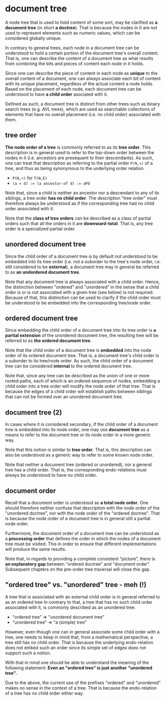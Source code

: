 
<!-- ======================================================================= -->
# document tree

A node tree that is used to hold content of some sort, may be clarified as
**a document tree** (in short **a doctree**). That is because the nodes in
it are not used to represent elements such as numeric values, which can be
considered globally unique.

In contrary to general trees, each node in a document tree can be understood
to hold a certain portion of the document tree's overall content. That is,
one can describe the content of a document tree as what results from
combining the bits and pieces of content each node in it holds.

Since one can describe the piece of content in each node as **unique** to the
overall content of a document, one can always associate each bit of content
with its unique placement, regardless of the actual content a node holds.
Based on the placement of each node, each document tree can be understood to
have **a child order** asociated with it.

Defined as such, a document tree is distinct from other trees such as binary
search trees (e.g. AVL trees), which are used as searchable collections of
elements that have no overall placement (i.e. no child order) associated with
them.

<!-- ======================================================================= -->
## tree order

**The node order of a tree** is commonly referred to as its **tree order**.
This description is in general used to refer to the top-down order between
the nodes in it (i.e. ancestors are presequent to their descendants). As such,
one can treat that description as referring to the partial order `P(N,<)` of
a tree, and thus as being synonymous to the underlying order relation.

* `P(N,<)` for `T(N,E)`
* `(a < d) := (a ancestor-of d) := aPd`

Note that, since a child is neither an ancestor nor a descendant to any of its
siblings, a tree order **has no child order**. The description "tree order"
must therefore always be understood as if the corresponding tree had no child
order associated with it.

Note that the **class of tree orders** can be described as a class of partial
orders such that all the orders in it are **downward-total**. That is, any
tree order is a specialized partial order.

<!-- ======================================================================= -->
## unordered document tree

Since the child order of a document tree is by default not understood to be
embedded into its tree order (i.e. not a suborder to the tree's node order,
i.e. still considered to be **external**), a document tree may in general
be referred to as **an undordered document tree**.

Note that any document tree is always associated with a child order. Hence,
the distinction between "ordered" and "unordered" in the sense that a child
order is or is not associated with a given tree (see below) is not required.
Because of that, this distinction can be used to clarify if the child order
must be understood to be embedded into the corresponding tree/node order.

<!-- ======================================================================= -->
## ordered document tree

Since embedding the child order of a document tree into its tree order is
**a partial extension** of the unordered document tree, the resulting tree
will be referred to as **the ordered document tree**.

Note that the child order of a document tree is **embedded** into the node
order of its ordered document tree. That is, a document tree's child order
is a suborder to its tree/node order. As such, the child order of a document
tree can be considered **internal** to the ordered document tree.

Note that, since any tree can be described as the union of one or more rooted
paths, each of which is an ordered sequence of nodes, embedding a child order
into a tree order will modify the node order of that tree. That is because the
edges of a child order will establish paths between siblings that can not be
formed over an unordered document tree.

<!-- ======================================================================= -->
## document tree (2)

In cases where it is considered secondary, if the child order of a document
tree is embedded into its node order, one may use **document tree** as a means
to refer to the document tree or its node order in a more generic way.

Note that this notion is similar to **tree order**. That is, this description
can also be understood as a generic way to refer to some known node order.

Note that neither a document tree (ordered or unordered), nor a general tree
has a child order. That is, the corresponding endo-relations must always be
understood to have no child order.

<!-- ======================================================================= -->
## document order

Recall that a document order is understood as **a total node order**. One
should therefore neither confuse that description with the node order of the
"unordered doctree", nor with the node order of the "ordered doctree". That
is because the node order of a document tree is in general still a partial
node order.

Furthermore, the document order of a document tree can be understood as a
**processing order** that defines the order in which the nodes of a document
tree must be visited. This in order to ensure that different implementations
will produce the same results.

Note that, in regards to providing a complete consistent "picture", there
is **an explanatory gap** between "ordered doctree" and "document order".
Subsequent chapters on the pre-order tree traversal will close this gap.

<!-- ======================================================================= -->
## "ordered tree" vs. "unordered" tree - meh (!)

A tree that is associated with an external child order is in general referred
to as an ordered tree In contrary to that, a tree that has no such child order
associated with it, is commonly described as an unordered tree.

* "ordered tree" => "unordered document tree"
* "unordered tree" => "a (simple) tree"

However, even though one can in general associate some child order with a tree,
one needs to keep in mind that, from a mathematical perspective, a tree still
has no child order. That is because the underlying endo-relation does not embed
such an order since its simple set of edges does not support such a notion.

With that in mind one should be able to understand the meaning of the following
statement: **Even an "ordered tree" is just another "unordered tree".**

Due to the above, the current use of the prefixes "ordered" and "unordered"
makes no sense in the context of a tree. That is because the endo-relation
of a tree has no child order either way.
